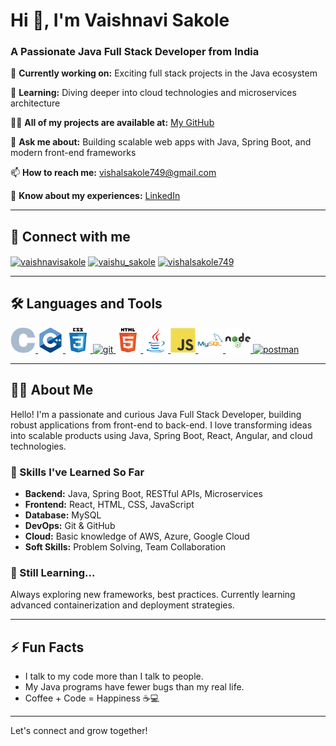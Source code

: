 # Hi 👋, I'm Vaishnavi Sakole
### A Passionate Java Full Stack Developer from India

🔭 **Currently working on:** Exciting full stack projects in the Java ecosystem

🌱 **Learning:** Diving deeper into cloud technologies and microservices architecture

👨‍💻 **All of my projects are available at:** [My GitHub](https://github.com/VaishnaviSakole01)

💬 **Ask me about:** Building scalable web apps with Java, Spring Boot, and modern front-end frameworks

📫 **How to reach me:** vishalsakole749@gmail.com

📄 **Know about my experiences:** [LinkedIn](https://www.linkedin.com/in/vaishnavisakole)

---

## 🚀 Connect with me

<p align="left">
<a href="https://linkedin.com/in/vaishnavisakole" target="blank"><img align="center" src="https://raw.githubusercontent.com/rahuldkjain/github-profile-readme-generator/master/src/images/icons/Social/linked-in-alt.svg" alt="vaishnavisakole" height="30" width="40" /></a>
<a href="https://www.codechef.com/users/vaishu_sakole" target="blank"><img align="center" src="https://cdn.jsdelivr.net/npm/simple-icons@3.1.0/icons/codechef.svg" alt="vaishu_sakole" height="30" width="40" /></a>
<a href="https://www.hackerrank.com/profile/vishalsakole749" target="blank"><img align="center" src="https://raw.githubusercontent.com/rahuldkjain/github-profile-readme-generator/master/src/images/icons/Social/hackerrank.svg" alt="vishalsakole749" height="30" width="40" /></a>

</p>

---

## 🛠️ Languages and Tools

<p align="left">  <a href="https://www.cprogramming.com/" target="blank" rel="noreferrer"> <img src="https://raw.githubusercontent.com/devicons/devicon/master/icons/c/c-original.svg" alt="c" width="40" height="40"/> </a> <a href="https://www.w3schools.com/cpp/" target="blank" rel="noreferrer"> <img src="https://raw.githubusercontent.com/devicons/devicon/master/icons/cplusplus/cplusplus-original.svg" alt="cplusplus" width="40" height="40"/> </a> <a href="https://www.w3schools.com/css/" target="blank" rel="noreferrer"> <img src="https://raw.githubusercontent.com/devicons/devicon/master/icons/css3/css3-original-wordmark.svg" alt="css3" width="40" height="40"/> </a> <a href="https://git-scm.com/" target="blank" rel="noreferrer"> <img src="https://www.vectorlogo.zone/logos/git-scm/git-scm-icon.svg" alt="git" width="40" height="40"/> </a> <a href="https://www.w3.org/html/" target="blank" rel="noreferrer"> <img src="https://raw.githubusercontent.com/devicons/devicon/master/icons/html5/html5-original-wordmark.svg" alt="html5" width="40" height="40"/> </a> <a href="https://www.java.com" target="blank" rel="noreferrer"> <img src="https://raw.githubusercontent.com/devicons/devicon/master/icons/java/java-original.svg" alt="java" width="40" height="40"/> </a> <a href="https://developer.mozilla.org/en-US/docs/Web/JavaScript" target="blank" rel="noreferrer"> <img src="https://raw.githubusercontent.com/devicons/devicon/master/icons/javascript/javascript-original.svg" alt="javascript" width="40" height="40"/> </a> <a href="https://www.mysql.com/" target="blank" rel="noreferrer"> <img src="https://raw.githubusercontent.com/devicons/devicon/master/icons/mysql/mysql-original-wordmark.svg" alt="mysql" width="40" height="40"/> </a> <a href="https://nodejs.org" target="blank" rel="noreferrer"> <img src="https://raw.githubusercontent.com/devicons/devicon/master/icons/nodejs/nodejs-original-wordmark.svg" alt="nodejs" width="40" height="40"/> </a> <a href="https://postman.com" target="blank" rel="noreferrer"> <img src="https://www.vectorlogo.zone/logos/getpostman/getpostman-icon.svg" alt="postman" width="40" height="40"/> </a> </p>


---

## 👩‍💻 About Me

Hello! I'm a passionate and curious Java Full Stack Developer, building robust applications from front-end to back-end. I love transforming ideas into scalable products using Java, Spring Boot, React, Angular, and cloud technologies.

### 🧠 Skills I've Learned So Far
- **Backend:** Java, Spring Boot, RESTful APIs, Microservices
- **Frontend:** React, HTML, CSS, JavaScript
- **Database:** MySQL
- **DevOps:**  Git & GitHub
- **Cloud:** Basic knowledge of AWS, Azure, Google Cloud
- **Soft Skills:** Problem Solving, Team Collaboration

### 🚀 Still Learning...
Always exploring new frameworks, best practices. Currently learning advanced containerization and deployment strategies.

---

## ⚡ Fun Facts
- I talk to my code more than I talk to people.
- My Java programs have fewer bugs than my real life.
- Coffee + Code = Happiness ☕💻

---

Let's connect and grow together! 

